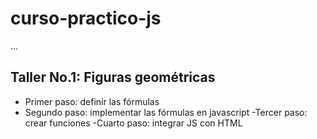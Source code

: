 # curso-practico-js

...

## Taller No.1: Figuras geométricas

- Primer paso: definir las fórmulas
- Segundo paso: implementar las fórmulas en javascript
-Tercer paso: crear funciones
-Cuarto paso: integrar JS con HTML
